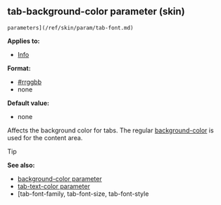 ## tab-background-color parameter (skin)

    parameters](/ref/skin/param/tab-font.md) 

**Applies to:**
+   [Info](/ref/skin/control/info.md) 

**Format:**
+   [#rrggbb](/ref/appendix/html-colors.md) 
+   none

**Default value:**
+   none


Affects the background color for tabs. The regular
[background-color](/ref/skin/param/background-color.md) is used
for the content area.

> [!TIP] 
> **See also:**
> +   [background-color parameter](/ref/skin/param/background-color.md) 
> +   [tab-text-color parameter](/ref/skin/param/tab-text-color.md) 
> +   [tab-font-family, tab-font-size, tab-font-style